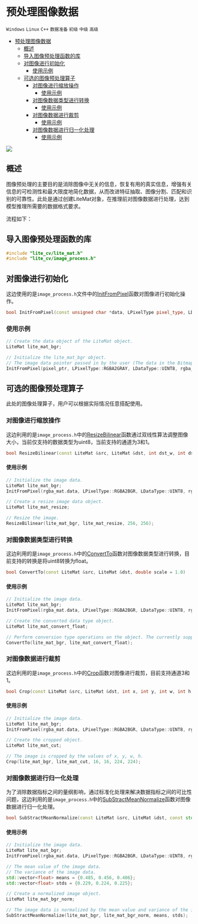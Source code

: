 # 预处理图像数据

`Windows` `Linux` `C++` `数据准备` `初级` `中级` `高级`

<!-- TOC -->

- [预处理图像数据](#预处理图像数据)
    - [概述](#概述)
    - [导入图像预处理函数的库](#导入图像预处理函数的库)
    - [对图像进行初始化](#对图像进行初始化)
        - [使用示例](#使用示例)
    - [可选的图像预处理算子](#可选的图像预处理算子)
        - [对图像进行缩放操作](#对图像进行缩放操作)
            - [使用示例](#使用示例-1)
        - [对图像数据类型进行转换](#对图像数据类型进行转换)
            - [使用示例](#使用示例-2)
        - [对图像数据进行裁剪](#对图像数据进行裁剪)
            - [使用示例](#使用示例-3)
        - [对图像数据进行归一化处理](#对图像数据进行归一化处理)
            - [使用示例](#使用示例-4)

<!-- /TOC -->

<a href="https://gitee.com/mindspore/docs/blob/r1.3/docs/lite/docs/source_zh_cn/use/image_processing.md" target="_blank"><img src="https://gitee.com/mindspore/docs/raw/r1.3/resource/_static/logo_source.png"></a>

## 概述

图像预处理的主要目的是消除图像中无关的信息，恢复有用的真实信息，增强有关信息的可检测性和最大限度地简化数据，从而改进特征抽取、图像分割、匹配和识别的可靠性。此处是通过创建LiteMat对象，在推理前对图像数据进行处理，达到模型推理所需要的数据格式要求。

流程如下：

## 导入图像预处理函数的库

```cpp
#include "lite_cv/lite_mat.h"
#include "lite_cv/image_process.h"
```

## 对图像进行初始化

这边使用的是`image_process.h`文件中的[InitFromPixel](https://www.mindspore.cn/lite/api/zh-CN/r1.3/api_cpp/dataset.html#initfrompixel)函数对图像进行初始化操作。

```cpp
bool InitFromPixel(const unsigned char *data, LPixelType pixel_type, LDataType data_type, int w, int h, LiteMat &m)
```

### 使用示例

```cpp
// Create the data object of the LiteMat object.
LiteMat lite_mat_bgr;

// Initialize the lite_mat_bgr object.
// The image data pointer passed in by the user (The data in the Bitmap corresponding to the Android platform).
InitFromPixel(pixel_ptr, LPixelType::RGBA2GRAY, LDataType::UINT8, rgba_mat.cols, rgba_mat.rows, lite_mat_bgr);
```

## 可选的图像预处理算子

此处的图像处理算子，用户可以根据实际情况任意搭配使用。

### 对图像进行缩放操作

这边利用的是`image_process.h`中的[ResizeBilinear](https://www.mindspore.cn/lite/api/zh-CN/r1.3/api_cpp/dataset.html#resizebilinear)函数通过双线性算法调整图像大小，当前仅支持的数据类型为uint8，当前支持的通道为3和1。

```cpp
bool ResizeBilinear(const LiteMat &src, LiteMat &dst, int dst_w, int dst_h)
```

#### 使用示例

```cpp
// Initialize the image data.
LiteMat lite_mat_bgr;
InitFromPixel(rgba_mat.data, LPixelType::RGBA2BGR, LDataType::UINT8, rgba_mat.cols, rgba_mat.rows, lite_mat_bgr);

// Create a resize image data object.
LiteMat lite_mat_resize;

// Resize the image.
ResizeBilinear(lite_mat_bgr, lite_mat_resize, 256, 256);
```

### 对图像数据类型进行转换

这边利用的是`image_process.h`中的[ConvertTo](https://www.mindspore.cn/lite/api/zh-CN/r1.3/api_cpp/dataset.html#convertto)函数对图像数据类型进行转换，目前支持的转换是将uint8转换为float。

```cpp
bool ConvertTo(const LiteMat &src, LiteMat &dst, double scale = 1.0)
```

#### 使用示例

```cpp
// Initialize the image data.
LiteMat lite_mat_bgr;
InitFromPixel(rgba_mat.data, LPixelType::RGBA2BGR, LDataType::UINT8, rgba_mat.cols, rgba_mat.rows, lite_mat_bgr);

// Create the converted data type object.
LiteMat lite_mat_convert_float;

// Perform conversion type operations on the object. The currently supported conversion is to convert uint8 to float.
ConvertTo(lite_mat_bgr, lite_mat_convert_float);
```

### 对图像数据进行裁剪

这边利用的是`image_process.h`中的[Crop](https://www.mindspore.cn/lite/api/zh-CN/r1.3/api_cpp/dataset.html#crop)函数对图像进行裁剪，目前支持通道3和1。

```cpp
bool Crop(const LiteMat &src, LiteMat &dst, int x, int y, int w, int h)
```

#### 使用示例

```cpp
// Initialize the image data.
LiteMat lite_mat_bgr;
InitFromPixel(rgba_mat.data, LPixelType::RGBA2BGR, LDataType::UINT8, rgba_mat.cols, rgba_mat.rows, lite_mat_bgr);

// Create the cropped object.
LiteMat lite_mat_cut;

// The image is cropped by the values of x, y, w, h.
Crop(lite_mat_bgr, lite_mat_cut, 16, 16, 224, 224);
```

### 对图像数据进行归一化处理

为了消除数据指标之间的量纲影响，通过标准化处理来解决数据指标之间的可比性问题，这边利用的是`image_process.h`中的[SubStractMeanNormalize](https://www.mindspore.cn/lite/api/zh-CN/r1.3/api_cpp/dataset.html#substractmeannormalize)函数对图像数据进行归一化处理。

```cpp
bool SubStractMeanNormalize(const LiteMat &src, LiteMat &dst, const std::vector<float> &mean, const std::vector<float> &std)
```

#### 使用示例

```cpp
// Initialize the image data.
LiteMat lite_mat_bgr;
InitFromPixel(rgba_mat.data, LPixelType::RGBA2BGR, LDataType::UINT8, rgba_mat.cols, rgba_mat.rows, lite_mat_bgr);

// The mean value of the image data.
// The variance of the image data.
std::vector<float> means = {0.485, 0.456, 0.406};
std::vector<float> stds = {0.229, 0.224, 0.225};

// Create a normalized image object.
LiteMat lite_mat_bgr_norm;

// The image data is normalized by the mean value and variance of the image data.
SubStractMeanNormalize(lite_mat_bgr, lite_mat_bgr_norm, means, stds);
```
